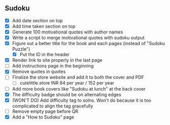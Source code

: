 ## Sudoku

-   [x] Add date section on top
-   [x] Add time taken section on top
-   [x] Generate 100 motivational quotes with author names
-   [x] Write a script to merge motivational quotes with sudoku output
-   [x] Figure out a better title for the book and each pages (instead of "Sudoku Puzzle")
    -   [x] Put the ID in the header
-   [x] Render link to site properly in the last page
-   [ ] Add instructions page in the beginning
-   [x] Remove quotes in quotes
-   [ ] Finalize the store website and add it to both the cover and PDF
    -   [ ] cutelittle.store INR 84 per year / 152 per year
-   [ ] Add more book covers like "Sudoku at lunch" at the back cover
-   [x] The difficulty badge should be on alternating edges
-   [x] (WON'T DO) Add difficulty tag to solns. Won't do because it is too complicated to align the tag gracefully
-   [ ] Remove empty page before QR
-   [x] Add a "How to Sudoku" page
